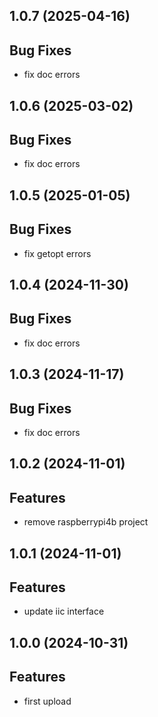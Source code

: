## 1.0.7 (2025-04-16)

## Bug Fixes

- fix doc errors

## 1.0.6 (2025-03-02)

## Bug Fixes

  - fix doc errors

## 1.0.5 (2025-01-05)

## Bug Fixes

  - fix getopt errors

## 1.0.4 (2024-11-30)

## Bug Fixes

  - fix doc errors

## 1.0.3 (2024-11-17)

## Bug Fixes

  - fix doc errors

## 1.0.2 (2024-11-01)

## Features

- remove raspberrypi4b project

## 1.0.1 (2024-11-01)

## Features

- update iic interface

## 1.0.0 (2024-10-31)

## Features

- first upload

